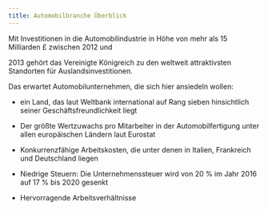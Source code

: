 ```yaml
---
title: Automobilbranche Überblick
---
```


Mit Investitionen in die Automobilindustrie in Höhe von mehr als 15 Milliarden £ zwischen 2012 und

2013 gehört das Vereinigte Königreich zu den weltweit attraktivsten Standorten für Auslandsinvestitionen.

Das erwartet Automobilunternehmen, die sich hier ansiedeln wollen:

- ein Land, das laut Weltbank international auf Rang sieben hinsichtlich seiner Geschäftsfreundlichkeit liegt

- Der größte Wertzuwachs pro Mitarbeiter in der Automobilfertigung unter allen europäischen Ländern laut Eurostat

- Konkurrenzfähige Arbeitskosten, die unter denen in Italien, Frankreich und Deutschland liegen
 
- Niedrige Steuern: Die Unternehmenssteuer wird von 20 % im Jahr 2016 auf 17 % bis 2020 gesenkt

- Hervorragende Arbeitsverhältnisse
